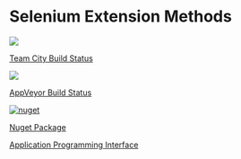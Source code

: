 # Selenium Extension Methods

<a href="http://vm-scorchio.westeurope.cloudapp.azure.com:888/viewType.html?buildTypeId=SeleniumExtensionMethods_Build&guest=1">
	<img src="http://vm-scorchio.westeurope.cloudapp.azure.com:888/app/rest/builds/buildType:(id:SeleniumExtensionMethods_Build)/statusIcon"/>
</a>

[Team City Build Status](http://vm-scorchio.westeurope.cloudapp.azure.com:888/viewType.html?buildTypeId=SeleniumExtensionMethods_Build&guest=1)

<a href="https://ci.appveyor.com/project/asudbury/Selenium.ExtensionMethods">
	<img src='https://ci.appveyor.com/api/projects/status/5sg65tmn42gmyh1e?svg=true'/>
</a>

[AppVeyor Build Status](https://ci.appveyor.com/project/asudbury/Selenium.ExtensionMethods)

[![nuget](https://img.shields.io/nuget/v/Scorchio.Selenium-ExtensionMethods.svg)](https://www.nuget.org/packages/Scorchio.Selenium-ExtensionMethods/)

[Nuget Package](https://www.nuget.org/packages/Scorchio.Selenium.ExtensionMethods/)

[Application Programming Interface](Scorchio.Selenium.ExtensionMethods.md)

